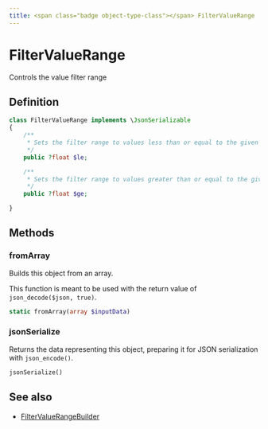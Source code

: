 ```yaml
---
title: <span class="badge object-type-class"></span> FilterValueRange
---
```

# <span class="badge object-type-class"></span> FilterValueRange

Controls the value filter range

## Definition

```php
class FilterValueRange implements \JsonSerializable
{
    /**
     * Sets the filter range to values less than or equal to the given value
     */
    public ?float $le;

    /**
     * Sets the filter range to values greater than or equal to the given value
     */
    public ?float $ge;

}
```
## Methods

### <span class="badge object-method"></span> fromArray

Builds this object from an array.

This function is meant to be used with the return value of `json_decode($json, true)`.

```php
static fromArray(array $inputData)
```

### <span class="badge object-method"></span> jsonSerialize

Returns the data representing this object, preparing it for JSON serialization with `json_encode()`.

```php
jsonSerialize()
```

## See also

 * <span class="badge builder"></span> [FilterValueRangeBuilder](./builder-FilterValueRangeBuilder.md)
